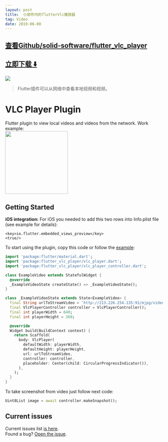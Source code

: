 ```yaml
---
layout: post
title:  小部件内的flutterVlc播放​​器
tag: Video
date: 2019-06-08
---
```


 

## [查看Github/solid-software/flutter_vlc_player](http://github.com/solid-software/flutter_vlc_player)
## [立即下载 ️⬇️ ](https://codeload.github.com/solid-software/flutter_vlc_player/zip/master) 


 
![](https://flutterawesome.com/content/images/2019/02/imgpsh_mobile.jpg)
 
>
> Flutter插件可以从网络中查看本地视频和视频。
>

 
#  VLC Player Plugin
Flutter plugin to view local videos and videos from the network. Work example:   
<img src="https://github.com/solid-software/flutter_vlc_player/blob/master/imgpsh_mobile_save.jfif?raw=true" width="200"/>
## Getting Started
**iOS integration:**
For iOS you needed to add this two rows into Info.plist file (see example for details): 
```
<key>io.flutter.embedded_views_preview</key>
<true/>
```
To start using the plugin, copy this code or follow the [example](https://github.com/solid-software/flutter_vlc_player/tree/master/example):
```dart
import 'package:flutter/material.dart';
import 'package:flutter_vlc_player/vlc_player.dart';
import 'package:flutter_vlc_player/vlc_player_controller.dart';

class ExampleVideo extends StatefulWidget {
  @override
  _ExampleVideoState createState() => _ExampleVideoState();
}

class _ExampleVideoState extends State<ExampleVideo> {
  final String urlToStreamVideo = 'http://213.226.254.135:91/mjpg/video.mjpg';
  final VlcPlayerController controller = VlcPlayerController();
  final int playerWidth = 640;
  final int playerHeight = 360;

  @override
  Widget build(BuildContext context) {
    return Scaffold(
      body: VlcPlayer(
        defaultWidth: playerWidth,
        defaultHeight: playerHeight,
        url: urlToStreamVideo,
        controller: controller,
        placeholder: Center(child: CircularProgressIndicator()),
      ),
    );
  }
}

```

To take screenshot from video just follow next code:
```dart
Uint8List image = await controller.makeSnapshot();
```
## Current issues
Current issues list [is here](https://github.com/solid-software/flutter_vlc_player/issues).   
Found a bug? [Open the issue](https://github.com/solid-software/flutter_vlc_player/issues/new).

